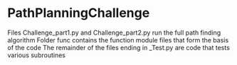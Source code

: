 # PathPlanningChallenge

Files Challenge_part1.py and Challenge_part2.py run the full path finding algorithm
Folder func contains the function module files that form the basis of the code
The remainder of the files ending in _Test.py are code that tests various subroutines  
